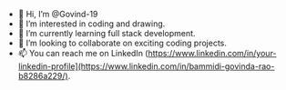 - 👋 Hi, I’m @Govind-19
- 👀 I’m interested in coding and drawing.
- 🌱 I’m currently learning full stack development.
- 💞️ I’m looking to collaborate on exciting coding projects.
- 📫 You can reach me on LinkedIn (https://www.linkedin.com/in/your-linkedin-profile](https://www.linkedin.com/in/bammidi-govinda-rao-b8286a229/).


<!---
Govind-19/Govind-19 is a ✨ special ✨ repository because its `README.md` (this file) appears on your GitHub profile.
You can click the Preview link to take a look at your changes.
--->
